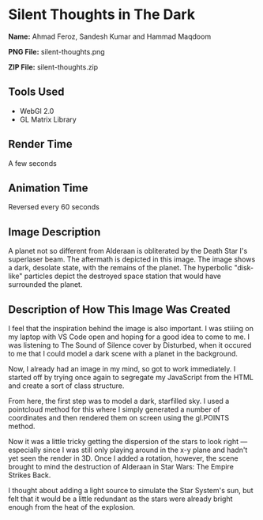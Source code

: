# Silent Thoughts in The Dark
**Name:** Ahmad Feroz, Sandesh Kumar and Hammad Maqdoom

**PNG File:** silent-thoughts.png

**ZIP File:** silent-thoughts.zip

## Tools Used

- WebGl 2.0
- GL Matrix Library

## Render Time

A few seconds

## Animation Time

Reversed every 60 seconds

## Image Description

A planet not so different from Alderaan is obliterated by the Death Star I's superlaser beam. The 
aftermath is depicted in this image. The image shows a dark, desolate state, with the remains of 
the planet. The hyperbolic "disk-like" particles depict the destroyed space station that would have
surrounded the planet.

## Description of How This Image Was Created

I feel that the inspiration behind the image is also important. I was stiiing on my laptop with VS Code 
open and hoping for a good idea to come to me. I was listening to The Sound of Silence cover by Disturbed,
when it occured to me that I could model a dark scene with a planet in the background.

Now, I already had an image in my mind, so got to work immediately. I started off by trying once again to 
segregate my JavaScript from the HTML and create a sort of class structure.

From here, the first step was to model a dark, starfilled sky. I used a pointcloud method for this where I 
simply generated a number of coordinates and then rendered them on screen using the gl.POINTS method.

Now it was a little tricky getting the dispersion of the stars to look right — especially since I was still 
only playing around in the x-y plane and hadn't yet seen the render in 3D. Once I added a rotation, however, 
the scene brought to mind the destruction of Alderaan in Star Wars: The Empire Strikes Back.

I thought about adding a light source to simulate the Star System's sun, but felt that it would be a little 
redundant as the stars were already bright enough from the heat of the explosion.